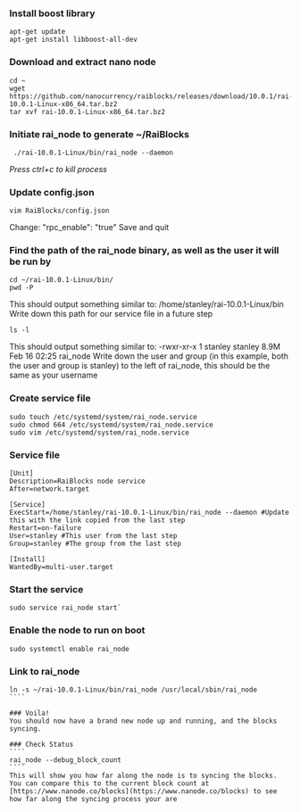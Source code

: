### Install boost library
````
apt-get update
apt-get install libboost-all-dev
````

### Download and extract nano node
````
cd ~
wget https://github.com/nanocurrency/raiblocks/releases/download/10.0.1/rai-10.0.1-Linux-x86_64.tar.bz2
tar xvf rai-10.0.1-Linux-x86_64.tar.bz2
````

### Initiate rai_node to generate ~/RaiBlocks 
````
 ./rai-10.0.1-Linux/bin/rai_node --daemon
````
_Press ctrl+c to kill process_

### Update config.json
````
vim RaiBlocks/config.json
````
Change: "rpc_enable": "true"
Save and quit


### Find the path of the rai_node binary, as well as the user it will be run by
````
cd ~/rai-10.0.1-Linux/bin/
pwd -P
````
This should output something similar to: /home/stanley/rai-10.0.1-Linux/bin
Write down this path for our service file in a future step

````
ls -l
````
This should output something similar to: -rwxr-xr-x 1 stanley stanley 8.9M Feb 16 02:25 rai_node
Write down the user and group (in this example, both the user and group is stanley) to the left of rai_node, this should be the same as your username

### Create service file
````
sudo touch /etc/systemd/system/rai_node.service   
sudo chmod 664 /etc/systemd/system/rai_node.service   
sudo vim /etc/systemd/system/rai_node.service  
````

### Service file
````
[Unit]
Description=RaiBlocks node service
After=network.target

[Service]
ExecStart=/home/stanley/rai-10.0.1-Linux/bin/rai_node --daemon #Update this with the link copied from the last step
Restart=on-failure
User=stanley #This user from the last step
Group=stanley #The group from the last step

[Install]
WantedBy=multi-user.target
````

### Start the service
````
sudo service rai_node start`
````

### Enable the node to run on boot
````
sudo systemctl enable rai_node
````


### Link to rai_node
`````
ln -s ~/rai-10.0.1-Linux/bin/rai_node /usr/local/sbin/rai_node
````

### Voila!
You should now have a brand new node up and running, and the blocks syncing.

### Check Status
````
rai_node --debug_block_count
````
This will show you how far along the node is to syncing the blocks. You can compare this to the current block count at [https://www.nanode.co/blocks](https://www.nanode.co/blocks) to see how far along the syncing process your are